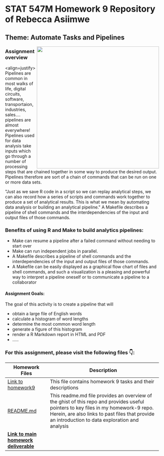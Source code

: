 # STAT 547M Homework 9 Repository of Rebecca Asiimwe 

## Theme: Automate Tasks and Pipelines
[<img align ="right" src="https://github.com/STAT545-UBC-students/hw09-rasiimwe/blob/master/plugins/pipelines.png" width="400" height="400"/>](https://github.com/STAT545-UBC-students/hw09-rasiimwe/blob/master/plugins/pipelines.png)

### Assignment overview

<align=justify>Pipelines are common in most walks of life, digital circuits, software, transportaion, industries, sales.... pipelines are almost everywhere! Pipelines used for data analysis take inputs which go through a number of processing steps that are chained together in some way to produce the desired output. Pipelines therefore are sort of a chain of commands that can be run on one or more data sets.

"Just as we save R code in a script so we can replay analytical steps, we can also record how a series of scripts and commands work together to produce a set of analytical results. This is what we mean by automating data analysis or building an analytical pipeline." A Makefile describes a pipeline of shell commands and the interdependencies of the input and output files of those commands.</align> 

### Benefits of using R and Make to build analytics pipelines:

* Make can resume a pipeline after a failed command without needing to start over
* Make can run independent jobs in parallel. 
* A Makefile describes a pipeline of shell commands and the interdependencies of the input and output files of those commands. 
* A Makefile can be easily displayed as a graphical flow chart of files and shell commands, and such a visualization is a pleasing and powerful way to interpret a pipeline oneself or to communicate a pipeline to a collaborator

#### Assignment Goals:

The goal of this activity is to create a pipeline that will

* obtain a large file of English words
* calculate a histogram of word lengths
* determine the most common word length
* generate a figure of this histogram
* render a R Markdown report in HTML and PDF
* .....


### For this assignment, please visit the following files :point_down::

|   **Homework Files**   | **Description** |
|----------------|------------|
|[Link to homework9](http://stat545.com/Classroom/assignments/hw09/hw09.html)|This file contains homework 9 tasks and their descriptions|
|[README.md](https://github.com/STAT545-UBC-students/hw09-rasiimwe/blob/master/README.md)|This readme.md file provides an overview of the ghist of this repo and provides useful pointers to key files in my homework-9 repo. Herein, are also links to past files that provide an introduction to data exploration and analysis |
|**[Link to main homework deliverable]()**||


